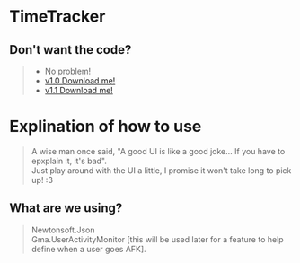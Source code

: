 # TimeTracker

Don't want the code?  
---------------------
> * No problem! 
> * [v1.0 Download me!](https://github.com/Theta-Z/TimeTracker/blob/master/Time%20Tracker%20v1.zip?raw=true)  
> * [v1.1 Download me!](https://github.com/Theta-Z/TimeTracker/blob/master/Time%20Tracker%20v1.1.zip?raw=true)  

Explination of how to use  
==========================
> A wise man once said, "A good UI is like a good joke... If you have to epxplain it, it's bad".  
> Just play around with the UI a little, I promise it won't take long to pick up! :3

What are we using?
-----------------
> Newtonsoft.Json  
> Gma.UserActivityMonitor [this will be used later for a feature to help define when a user goes AFK].
